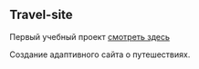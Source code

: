 ## Travel-site

Первый учебный проект [смотреть здесь](https://olyafilipovich.github.io/Travel-site/)

Создание адаптивного сайта о путешествиях.
